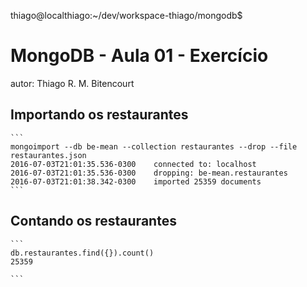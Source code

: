 thiago@localthiago:~/dev/workspace-thiago/mongodb$ 

# MongoDB - Aula 01 - Exercício
autor: Thiago R. M. Bitencourt

## Importando os restaurantes

    ```
	mongoimport --db be-mean --collection restaurantes --drop --file restaurantes.json
	2016-07-03T21:01:35.536-0300	connected to: localhost
	2016-07-03T21:01:35.536-0300	dropping: be-mean.restaurantes
	2016-07-03T21:01:38.342-0300	imported 25359 documents
    ```

## Contando os restaurantes

    ```
	db.restaurantes.find({}).count()
	25359

    ```
